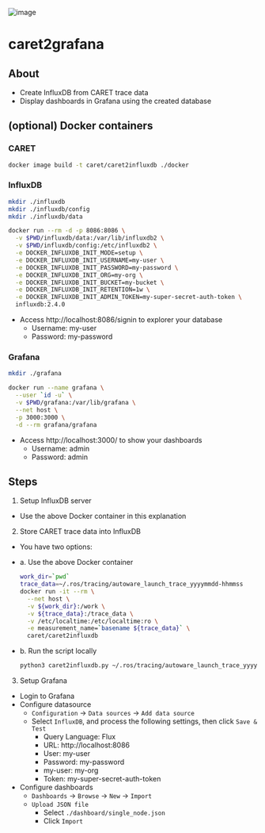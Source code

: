 ![image](https://user-images.githubusercontent.com/11009876/205484514-2ee95c3c-b371-4d95-ab15-e5bf84523dab.png)

# caret2grafana

## About

- Create InfluxDB from CARET trace data
- Display dashboards in Grafana using the created database

## (optional) Docker containers

### CARET

```sh
docker image build -t caret/caret2influxdb ./docker
```

### InfluxDB

```sh
mkdir ./influxdb
mkdir ./influxdb/config
mkdir ./influxdb/data

docker run --rm -d -p 8086:8086 \
  -v $PWD/influxdb/data:/var/lib/influxdb2 \
  -v $PWD/influxdb/config:/etc/influxdb2 \
  -e DOCKER_INFLUXDB_INIT_MODE=setup \
  -e DOCKER_INFLUXDB_INIT_USERNAME=my-user \
  -e DOCKER_INFLUXDB_INIT_PASSWORD=my-password \
  -e DOCKER_INFLUXDB_INIT_ORG=my-org \
  -e DOCKER_INFLUXDB_INIT_BUCKET=my-bucket \
  -e DOCKER_INFLUXDB_INIT_RETENTION=1w \
  -e DOCKER_INFLUXDB_INIT_ADMIN_TOKEN=my-super-secret-auth-token \
  influxdb:2.4.0
```

- Access http://localhost:8086/signin to explorer your database
  - Username: my-user
  - Password: my-password

### Grafana

```sh
mkdir ./grafana

docker run --name grafana \
  --user `id -u` \
  -v $PWD/grafana:/var/lib/grafana \
  --net host \
  -p 3000:3000 \
  -d --rm grafana/grafana
```

- Access http://localhost:3000/ to show your dashboards
  - Username: admin
  - Password: admin

## Steps

1. Setup InfluxDB server
  - Use the above Docker container in this explanation

2. Store CARET trace data into InfluxDB
  - You have two options:
  - a. Use the above Docker container

    ```sh
    work_dir=`pwd`
    trace_data=~/.ros/tracing/autoware_launch_trace_yyyymmdd-hhmmss
    docker run -it --rm \
      --net host \
      -v ${work_dir}:/work \
      -v ${trace_data}:/trace_data \
      -v /etc/localtime:/etc/localtime:ro \
      -e measurement_name=`basename ${trace_data}` \
      caret/caret2influxdb
    ```

  - b. Run the script locally

    ```sh
    python3 caret2influxdb.py ~/.ros/tracing/autoware_launch_trace_yyyymmdd-hhmmss
    ```

3. Setup Grafana
  - Login to Grafana
  - Configure datasource
    - `Configuration` -> `Data sources` -> `Add data source`
    - Select `InfluxDB`, and process the following settings, then click `Save & Test`
      - Query Language: Flux
      - URL: http://localhost:8086
      - User: my-user
      - Password: my-password
      - my-user: my-org
      - Token: my-super-secret-auth-token
  - Configure dashboards
    - `Dashboards` -> `Browse` -> `New` -> `Import`
    - `Upload JSON file`
      - Select  `./dashboard/single_node.json`
      - Click `Import`


